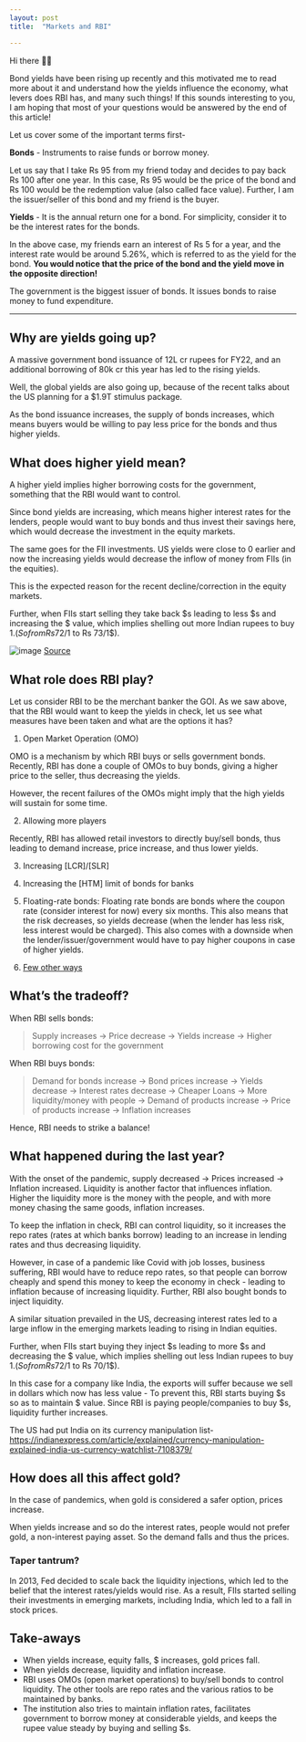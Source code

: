 ```yaml
---
layout: post
title:  "Markets and RBI"

---
```


Hi there 👋🏽

Bond yields have been rising up recently and this motivated me to read more about it and understand how the yields influence the economy, what levers does RBI has, and many such things! If this sounds interesting to you, I am hoping that most of your questions would be answered by the end of this article!

Let us cover some of the important terms first-

**Bonds** - Instruments to raise funds or borrow money.

Let us say that I take Rs 95 from my friend today and decides to pay back Rs 100 after one year. In this case, Rs 95 would be the price of the bond and Rs 100 would be the redemption value (also called face value). Further, I am the issuer/seller of this bond and my friend is the buyer.

**Yields** - It is the annual return one for a bond. For simplicity, consider it to be the interest rates for the bonds.

In the above case, my friends earn an interest of Rs 5 for a year, and the interest rate would be around 5.26%, which is referred to as the yield for the bond. 
**You would notice that the price of the bond and the yield move in the opposite direction!**

The government is the biggest issuer of bonds. It issues bonds to raise money to fund expenditure. 

---

## Why are yields going up?
A massive government bond issuance of 12L cr rupees for FY22, and an additional borrowing of 80k cr this year has led to the rising yields.

Well, the global yields are also going up, because of the recent talks about the US planning for a $1.9T stimulus package.

As the bond issuance increases, the supply of bonds increases, which means buyers would be willing to pay less price for the bonds and thus higher yields.

## What does higher yield mean?
A higher yield implies higher borrowing costs for the government, something that the RBI would want to control.

Since bond yields are increasing, which means higher interest rates for the lenders, people would want to buy bonds and thus invest their savings here, which would decrease the investment in the equity markets.

The same goes for the FII investments. US yields were close to 0 earlier and now the increasing yields would decrease the inflow of money from FIIs (in the equities).

This is the expected reason for the recent decline/correction in the equity markets.

Further, when FIIs start selling they take back $s leading to less $s and increasing the $ value, which implies shelling out more Indian rupees to buy 1$. 
(So from Rs72/1$ to Rs 73/1$).

![image](https://user-images.githubusercontent.com/10815402/139592148-80ce4e24-87b9-4597-906c-9d1aef67dcc3.png)
[Source](https://web.stockedge.com/fii-activity?section=cm-provisional)

## What role does RBI play?
Let us consider RBI to be the merchant banker the GOI. As we saw above, that the RBI would want to keep the yields in check, let us see what measures have been taken and what are the options it has?

1. Open Market Operation (OMO)

OMO is a mechanism by which RBI buys or sells government bonds. Recently, RBI has done a couple of OMOs to buy bonds, giving a higher price to the seller, thus decreasing the yields.

However, the recent failures of the OMOs might imply that the high yields will sustain for some time.

2. Allowing more players

Recently, RBI has allowed retail investors to directly buy/sell bonds, thus leading to demand increase, price increase, and thus lower yields.

3. Increasing [LCR]/[SLR]

4. Increasing the [HTM] limit of bonds for banks

5. Floating-rate bonds: Floating rate bonds are bonds where the coupon rate (consider interest for now) every six months. This also means that the risk decreases, so yields decrease (when the lender has less risk, less interest would be charged). This also comes with a downside when the lender/issuer/government would have to pay higher coupons in case of higher yields.

6. [Few other ways](https://www.cnbctv18.com/finance/explained-recent-surge-in-g-sec-yields-and-how-rbi-can-cap-such-rise-8384501.htm)

## What’s the tradeoff?
When RBI sells bonds:

> Supply increases -> Price decrease -> Yields increase -> Higher borrowing cost for the government

When RBI buys bonds:

> Demand for bonds increase -> Bond prices increase -> Yields decrease -> Interest rates decrease -> Cheaper Loans -> More liquidity/money with people -> Demand of products increase -> Price of products increase -> Inflation increases

Hence, RBI needs to strike a balance!

## What happened during the last year?
With the onset of the pandemic, supply decreased -> Prices increased -> Inflation increased. Liquidity is another factor that influences inflation. Higher the liquidity more is the money with the people, and with more money chasing the same goods, inflation increases.

To keep the inflation in check, RBI can control liquidity, so it increases the repo rates (rates at which banks borrow) leading to an increase in lending rates and thus decreasing liquidity.

However, in case of a pandemic like Covid with job losses, business suffering, RBI would have to reduce repo rates, so that people can borrow cheaply and spend this money to keep the economy in check - leading to inflation because of increasing liquidity. Further, RBI also bought bonds to inject liquidity.

A similar situation prevailed in the US, decreasing interest rates led to a large inflow in the emerging markets leading to rising in Indian equities.

Further, when FIIs start buying they inject $s leading to more $s and decreasing the $ value, which implies shelling out less Indian rupees to buy 1$. (So from Rs72/1$ to Rs 70/1$).

In this case for a company like India, the exports will suffer because we sell in dollars which now has less value - To prevent this, RBI starts buying $s so as to maintain $ value. Since RBI is paying people/companies to buy $s, liquidity further increases.

The US had put India on its currency manipulation list- https://indianexpress.com/article/explained/currency-manipulation-explained-india-us-currency-watchlist-7108379/

## How does all this affect gold?
In the case of pandemics, when gold is considered a safer option, prices increase.

When yields increase and so do the interest rates, people would not prefer gold, a non-interest paying asset. So the demand falls and thus the prices.

### Taper tantrum?
In 2013, Fed decided to scale back the liquidity injections, which led to the belief that the interest rates/yields would rise. As a result, FIIs started selling their investments in emerging markets, including India, which led to a fall in stock prices.

## Take-aways
- When yields increase, equity falls, $ increases, gold prices fall.
- When yields decrease, liquidity and inflation increase.
- RBI uses OMOs (open market operations) to buy/sell bonds to control liquidity. The other tools are repo rates and the various ratios to be maintained by banks.
- The institution also tries to maintain inflation rates, facilitates government to borrow money at considerable yields, and keeps the rupee value steady by buying and selling $s.

